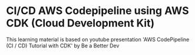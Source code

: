 # CI/CD AWS Codepipeline using AWS CDK (Cloud Development Kit)

This learning material is based on youtube presentation 'AWS CodePipeline (CI / CD) Tutorial with CDK' by Be a Better Dev 

